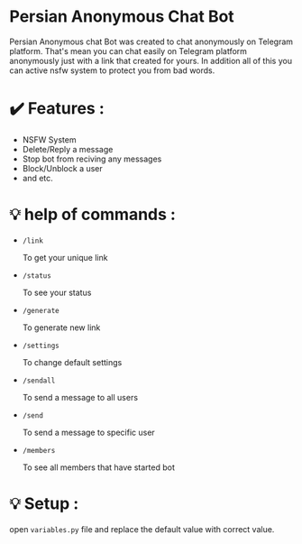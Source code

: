 <h1>Persian Anonymous Chat Bot</h1>

<p>Persian Anonymous chat Bot was created to chat anonymously on Telegram platform. That's mean you can chat easily on Telegram platform anonymously just with a link that created for yours. In addition all of this you can active nsfw system to protect you from bad words.</p>

<h1>✔️ Features : </h1>
<ul>
  <li>NSFW System</li>
  <li>Delete/Reply a message</li>
  <li>Stop bot from reciving any messages</li>
  <li>Block/Unblock a user</li>
  <li>and etc.</li>
</ul>


<h1>💡 help of commands : </h1>
<ul>
  
  <li>
    <code>/link</code>
    <p>To get your unique link</p>
  </li>
  
  <li>
    <code>/status</code>
    <p>To see your status</p>
  </li>
  
  <li>
    <code>/generate</code>
    <p>To generate new link</p>
  </li>
  
  <li>
    <code>/settings</code>
    <p>To change default settings</p>
  </li>

  <li>
    <code>/sendall</code>
    <p>To send a message to all users</p>
  </li>

  <li>
    <code>/send</code>
    <p>To send a message to specific user</p>
  </li>

  <li>
    <code>/members</code>
    <p>To see all members that have started bot</p>
  </li>
</ul>

<h1>💡 Setup :</h1>
<p>open <code>variables.py</code> file and replace the default value with correct value.</p>
